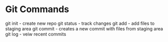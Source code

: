 # Git Commands

git init - create new repo
git status - track changes
git add - add files to staging area
git commit - creates a new commit with files from staging area
git log - veiw recent commits